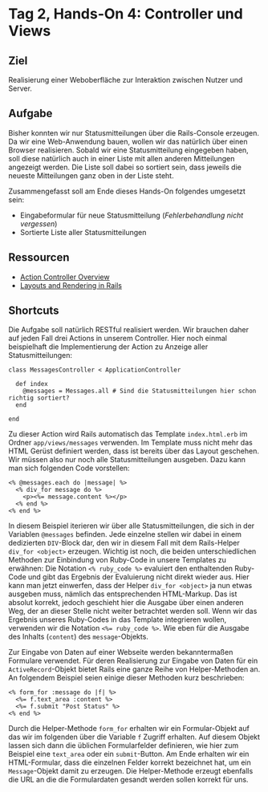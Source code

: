 # Tag 2, Hands-On 4: Controller und Views

## Ziel

Realisierung einer Weboberfläche zur Interaktion zwischen Nutzer und Server.

## Aufgabe

Bisher konnten wir nur Statusmitteilungen über die Rails-Console erzeugen. Da
wir eine Web-Anwendung bauen, wollen wir das natürlich über einen Browser
realisieren. Sobald wir eine Statusmitteilung eingegeben haben, soll diese
natürlich auch in einer Liste mit allen anderen Mitteilungen angezeigt werden.
Die Liste soll dabei so sortiert sein, dass jeweils die neueste Mitteilungen
ganz oben in der Liste steht.

Zusammengefasst soll am Ende dieses Hands-On folgendes umgesetzt sein:

  * Eingabeformular für neue Statusmitteilung (*Fehlerbehandlung nicht vergessen*)
  * Sortierte Liste aller Statusmitteilungen

## Ressourcen

* [Action Controller Overview](http://guides.rails.info/action_controller_overview.html "Action Controller Overview")
* [Layouts and Rendering in Rails](http://guides.rails.info/layouts_and_rendering.html "Layouts and Rendering in Rails")

## Shortcuts

Die Aufgabe soll natürlich RESTful realisiert werden. Wir brauchen daher auf
jeden Fall drei Actions in unserem Controller. Hier noch einmal beispielhaft
die Implementierung der Action zu Anzeige aller Statusmitteilungen:

    class MessagesController < ApplicationController
    
      def index
        @messages = Messages.all # Sind die Statusmitteilungen hier schon richtig sortiert?
      end
    
    end

Zu dieser Action wird Rails automatisch das Template `index.html.erb` im
Ordner `app/views/messages` verwenden. Im Template muss nicht mehr das HTML
Gerüst definiert werden, dass ist bereits über das Layout geschehen. Wir müssen also 
nur noch alle Statusmitteilungen ausgeben. Dazu kann man sich folgenden Code vorstellen:

    <% @messages.each do |message| %>
      <% div_for message do %>
        <p><%= message.content %></p>
      <% end %>
    <% end %>


In diesem Beispiel iterieren wir über alle Statusmitteilungen, die sich in der
Variablen `@messages` befinden. Jede einzelne stellen wir dabei in einem
dedizierten `DIV`-Block dar, den wir in diesem Fall mit dem Rails-Helper
`div_for <object>` erzeugen. Wichtig ist noch, die beiden unterschiedlichen
Methoden zur Einbindung von Ruby-Code in unsere Templates zu erwähnen: Die
Notation `<% ruby_code %>` evaluiert den enthaltenden Ruby-Code und gibt das
Ergebnis der Evaluierung nicht direkt wieder aus. Hier kann man jetzt
einwerfen, dass der Helper `div_for <object>` ja nun etwas ausgeben muss,
nämlich das entsprechenden HTML-Markup. Das ist absolut korrekt, jedoch
geschieht hier die Ausgabe über einen anderen Weg, der an dieser Stelle nicht
weiter betrachtet werden soll. Wenn wir das Ergebnis unseres Ruby-Codes in das
Template integrieren wollen, verwenden wir die Notation `<%= ruby_code %>`.
Wie eben für die Ausgabe des Inhalts (`content`) des `message`-Objekts.

Zur Eingabe von Daten auf einer Webseite werden bekanntermaßen Formulare
verwendet. Für deren Realisierung zur Eingabe von Daten für ein
`ActiveRecord`-Objekt bietet Rails eine ganze Reihe von Helper-Methoden an. An
folgendem Beispiel seien einige dieser Methoden kurz beschrieben:

    <% form_for :message do |f| %>
      <%= f.text_area :content %>
      <%= f.submit "Post Status" %>
    <% end %>

Durch die Helper-Methode `form_for` erhalten wir ein Formular-Objekt auf das
wir im folgenden über die Variable `f` Zugriff erhalten. Auf diesem Objekt
lassen sich dann die üblichen Formularfelder definieren, wie hier zum Beispiel
eine `text_area` oder ein `submit`-Button. Am Ende erhalten wir ein
HTML-Formular, dass die einzelnen Felder korrekt bezeichnet hat, um ein
`Message`-Objekt damit zu erzeugen. Die Helper-Methode erzeugt ebenfalls die
URL an die die Formulardaten gesandt werden sollen korrekt für uns.